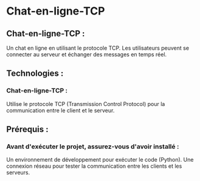 <h1> Chat-en-ligne-TCP</h1>

<h2>Chat-en-ligne-TCP :</h2>Un chat en ligne en utilisant le protocole TCP. Les utilisateurs peuvent se connecter au serveur et échanger des messages en temps réel.<br>
<h2>Technologies :</h2>
<h3>Chat-en-ligne-TCP :</h3> Utilise le protocole TCP (Transmission Control Protocol) pour la communication entre le client et le serveur.
<h2>Prérequis :</h2>
<h3>Avant d'exécuter le projet, assurez-vous d'avoir installé :</h3>

<p>Un environnement de développement pour exécuter le code (Python).
Une connexion réseau pour tester la communication entre les clients et les serveurs.</p>
